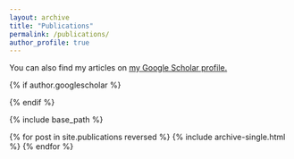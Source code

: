 ```yaml
---
layout: archive
title: "Publications"
permalink: /publications/
author_profile: true
---
```


You can also find my articles on <u><a href="[https://scholar.google.com/citations?hl=en&user=knbD-EQAAAAJ&view_op=list_works&gmla=ALUCkoU0bXz3oUnyvNhXkQ1hk4xZB_acIb4NVfy65ytKtfvirb5kL9s0mRnWB9FQgriYi-Aob21jsy99OX0CwOUX]">my Google Scholar profile</a>.</u>

{% if author.googlescholar %}

{% endif %}

{% include base_path %}

{% for post in site.publications reversed %}
  {% include archive-single.html %}
{% endfor %}

